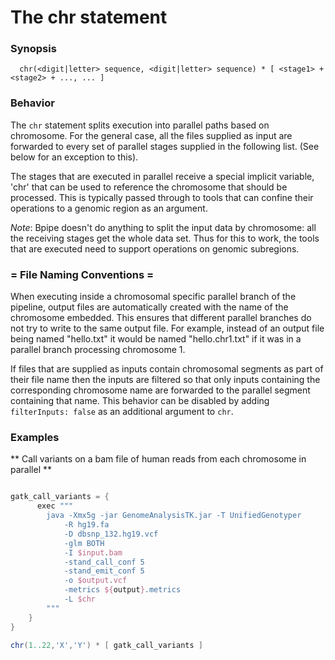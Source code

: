 # The chr statement

### Synopsis

    
    
      chr(<digit|letter> sequence, <digit|letter> sequence) * [ <stage1> + <stage2> + ..., ... ]
    

### Behavior

The `chr` statement splits execution into parallel paths based on chromosome. For the general case, all the files supplied as input are forwarded to every set of parallel stages supplied in the following list. (See below for an exception to this).

The stages that are executed in parallel receive a special implicit variable, 'chr' that can be used to reference the chromosome that should be processed. This is typically passed through to tools that can confine their operations to a genomic region as an argument.

*Note*: Bpipe doesn't do anything to split the input data by chromosome: all the receiving stages get the whole data set. Thus for this to work, the tools that are executed need to support operations on genomic subregions.

### = File Naming Conventions =

When executing inside a chromosomal specific parallel branch of the pipeline, output files are automatically created with the name of the chromosome embedded. This ensures that different parallel branches do not try to write to the same output file. For example, instead of an output file being named "hello.txt" it would be named "hello.chr1.txt" if it was in a parallel branch processing chromosome 1.

If files that are supplied as inputs contain chromosomal segments as part of their file name then the inputs are filtered so that only inputs containing the corresponding chromosome name are forwarded to the parallel segment containing that name. This behavior can be disabled by adding `filterInputs: false` as an additional argument to `chr`.

### Examples

** Call variants on a bam file of human reads from each chromosome in parallel **
```groovy 

gatk_call_variants = {
      exec """
        java -Xmx5g -jar GenomeAnalysisTK.jar -T UnifiedGenotyper
            -R hg19.fa
            -D dbsnp_132.hg19.vcf
            -glm BOTH
            -I $input.bam
            -stand_call_conf 5
            -stand_emit_conf 5
            -o $output.vcf
            -metrics ${output}.metrics
            -L $chr
        """
    }
}

chr(1..22,'X','Y') * [ gatk_call_variants ]
```
